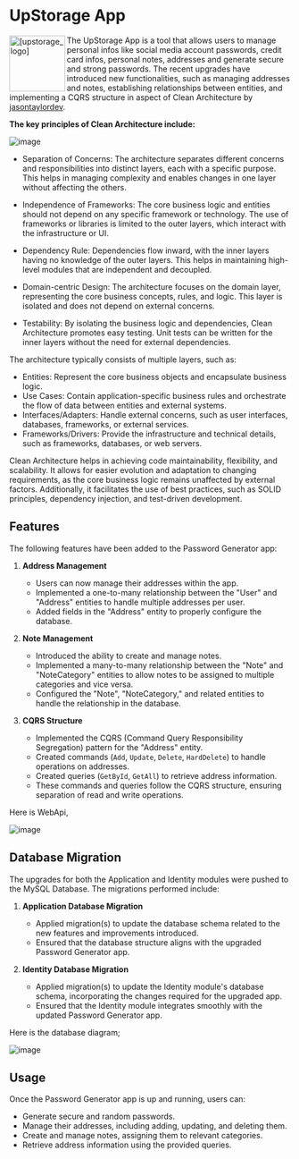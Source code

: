 # UpStorage App

<image align="left" height="100px" alt="[upstorage_logo]" width="100px" src="https://github.com/lkayarana/UpSchool-FullStack-Development-Bootcamp/assets/102520514/d12206bb-e3b5-49ba-a573-90458f046cb3"/>

The UpStorage App is a tool that allows users to manage personal infos like social media account passwords, credit card infos, personal notes, addresses and generate secure and strong passwords. The recent upgrades have introduced new functionalities, such as managing addresses and notes, establishing relationships between entities, and implementing a CQRS structure in aspect of Clean Architecture by [jasontaylordev](https://github.com/jasontaylordev/CleanArchitecture).

**The key principles of Clean Architecture include:**

![image](https://github.com/lkayarana/UpSchool-FullStack-Development-Bootcamp/assets/102520514/4502b3f7-d99b-46c8-a5ce-f632bcee4282)

- Separation of Concerns: The architecture separates different concerns and responsibilities into distinct layers, each with a specific purpose. This helps in managing complexity and enables changes in one layer without affecting the others.

- Independence of Frameworks: The core business logic and entities should not depend on any specific framework or technology. The use of frameworks or libraries is limited to the outer layers, which interact with the infrastructure or UI.

- Dependency Rule: Dependencies flow inward, with the inner layers having no knowledge of the outer layers. This helps in maintaining high-level modules that are independent and decoupled.

- Domain-centric Design: The architecture focuses on the domain layer, representing the core business concepts, rules, and logic. This layer is isolated and does not depend on external concerns.

- Testability: By isolating the business logic and dependencies, Clean Architecture promotes easy testing. Unit tests can be written for the inner layers without the need for external dependencies.

The architecture typically consists of multiple layers, such as:

- Entities: Represent the core business objects and encapsulate business logic.
- Use Cases: Contain application-specific business rules and orchestrate the flow of data between entities and external systems.
- Interfaces/Adapters: Handle external concerns, such as user interfaces, databases, frameworks, or external services.
- Frameworks/Drivers: Provide the infrastructure and technical details, such as frameworks, databases, or web servers.

Clean Architecture helps in achieving code maintainability, flexibility, and scalability. It allows for easier evolution and adaptation to changing requirements, as the core business logic remains unaffected by external factors. Additionally, it facilitates the use of best practices, such as SOLID principles, dependency injection, and test-driven development.

## Features

The following features have been added to the Password Generator app:

1. **Address Management**
   - Users can now manage their addresses within the app.
   - Implemented a one-to-many relationship between the "User" and "Address" entities to handle multiple addresses per user.
   - Added fields in the "Address" entity to properly configure the database.

2. **Note Management**
   - Introduced the ability to create and manage notes.
   - Implemented a many-to-many relationship between the "Note" and "NoteCategory" entities to allow notes to be assigned to multiple categories and vice versa.
   - Configured the "Note", "NoteCategory," and related entities to handle the relationship in the database.

3. **CQRS Structure**
   - Implemented the CQRS (Command Query Responsibility Segregation) pattern for the "Address" entity.
   - Created commands (`Add`, `Update`, `Delete`, `HardDelete`) to handle operations on addresses.
   - Created queries (`GetById`, `GetAll`) to retrieve address information.
   - These commands and queries follow the CQRS structure, ensuring separation of read and write operations.

Here is WebApi,

![image](https://github.com/lkayarana/UpSchool-FullStack-Development-Bootcamp/assets/102520514/8ed58402-00bb-4da6-af13-cfc516855645)


## Database Migration

The upgrades for both the Application and Identity modules were pushed to the MySQL Database. The migrations performed include:

1. **Application Database Migration**
   - Applied migration(s) to update the database schema related to the new features and improvements introduced.
   - Ensured that the database structure aligns with the upgraded Password Generator app.

2. **Identity Database Migration**
   - Applied migration(s) to update the Identity module's database schema, incorporating the changes required for the upgraded app.
   - Ensured that the Identity module integrates smoothly with the updated Password Generator app.

Here is the database diagram;

![image](https://github.com/lkayarana/UpSchool-FullStack-Development-Bootcamp/assets/102520514/eee1c960-d660-4c19-b415-97dade634a27)


## Usage

Once the Password Generator app is up and running, users can:

- Generate secure and random passwords.
- Manage their addresses, including adding, updating, and deleting them.
- Create and manage notes, assigning them to relevant categories.
- Retrieve address information using the provided queries.
